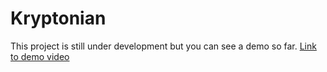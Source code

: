 # Kryptonian

This project is still under development but you can see a demo so far.
[Link to demo video](https://youtu.be/kCuvPMvV3Gc)

